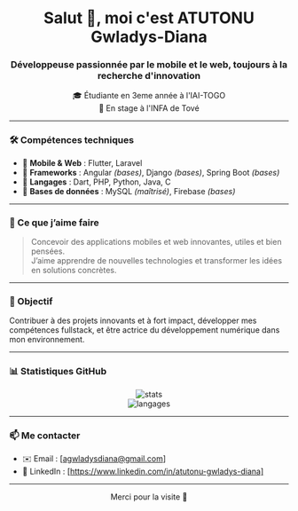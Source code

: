 <h1 align="center">Salut 👋, moi c'est ATUTONU Gwladys-Diana</h1>
<h3 align="center">Développeuse passionnée par le mobile et le web, toujours à la recherche d'innovation</h3>

<p align="center">
  🎓 Étudiante en 3eme année à l'IAI-TOGO <br/>
  💼 En stage à l'INFA de Tové
</p>

---

### 🛠️ Compétences techniques

- 🔹 **Mobile & Web** : Flutter, Laravel  
- 🔸 **Frameworks** : Angular *(bases)*, Django *(bases)*, Spring Boot *(bases)*  
- 🔹 **Langages** : Dart, PHP, Python, Java, C  
- 🔸 **Bases de données** : MySQL *(maîtrisé)*, Firebase *(bases)*  

---

### 🚀 Ce que j’aime faire

> Concevoir des applications mobiles et web innovantes, utiles et bien pensées.  
> J’aime apprendre de nouvelles technologies et transformer les idées en solutions concrètes.

---

### 🎯 Objectif

Contribuer à des projets innovants et à fort impact, développer mes compétences fullstack, et être actrice du développement numérique dans mon environnement.

---

### 📊 Statistiques GitHub

<p align="center">
  <img src="https://github-readme-stats.vercel.app/api?username=Gwladys-Diana&show_icons=true&theme=radical" alt="stats" />
  <br/>
  <img src="https://github-readme-stats.vercel.app/api/top-langs/?username=Gwladys-Diana&layout=compact&theme=radical" alt="langages" />
</p>

---

### 📫 Me contacter

- ✉️ Email : [agwladysdiana@gmail.com]
- 🔗 LinkedIn : [https://www.linkedin.com/in/atutonu-gwladys-diana]

---

<p align="center">
  Merci pour la visite 💚
</p>

